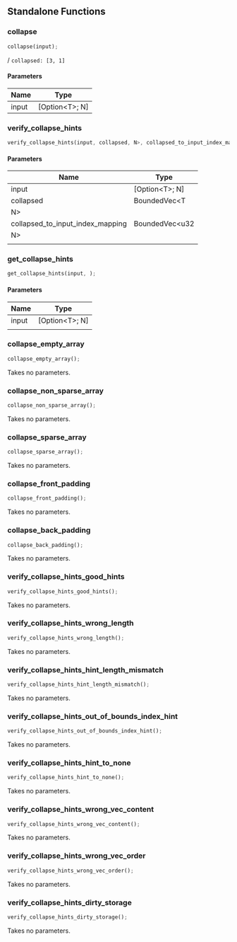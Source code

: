 ## Standalone Functions

### collapse

```rust
collapse(input);
```

/   `collapsed: [3, 1]`

#### Parameters
| Name | Type |
| --- | --- |
| input | [Option&lt;T&gt;; N] |

### verify_collapse_hints

```rust
verify_collapse_hints(input, collapsed, N>, collapsed_to_input_index_mapping, N>, );
```

#### Parameters
| Name | Type |
| --- | --- |
| input | [Option&lt;T&gt;; N] |
| collapsed | BoundedVec&lt;T |
| N&gt; |  |
| collapsed_to_input_index_mapping | BoundedVec&lt;u32 |
| N&gt; |  |
|  |  |

### get_collapse_hints

```rust
get_collapse_hints(input, );
```

#### Parameters
| Name | Type |
| --- | --- |
| input | [Option&lt;T&gt;; N] |
|  |  |

### collapse_empty_array

```rust
collapse_empty_array();
```

Takes no parameters.

### collapse_non_sparse_array

```rust
collapse_non_sparse_array();
```

Takes no parameters.

### collapse_sparse_array

```rust
collapse_sparse_array();
```

Takes no parameters.

### collapse_front_padding

```rust
collapse_front_padding();
```

Takes no parameters.

### collapse_back_padding

```rust
collapse_back_padding();
```

Takes no parameters.

### verify_collapse_hints_good_hints

```rust
verify_collapse_hints_good_hints();
```

Takes no parameters.

### verify_collapse_hints_wrong_length

```rust
verify_collapse_hints_wrong_length();
```

Takes no parameters.

### verify_collapse_hints_hint_length_mismatch

```rust
verify_collapse_hints_hint_length_mismatch();
```

Takes no parameters.

### verify_collapse_hints_out_of_bounds_index_hint

```rust
verify_collapse_hints_out_of_bounds_index_hint();
```

Takes no parameters.

### verify_collapse_hints_hint_to_none

```rust
verify_collapse_hints_hint_to_none();
```

Takes no parameters.

### verify_collapse_hints_wrong_vec_content

```rust
verify_collapse_hints_wrong_vec_content();
```

Takes no parameters.

### verify_collapse_hints_wrong_vec_order

```rust
verify_collapse_hints_wrong_vec_order();
```

Takes no parameters.

### verify_collapse_hints_dirty_storage

```rust
verify_collapse_hints_dirty_storage();
```

Takes no parameters.

